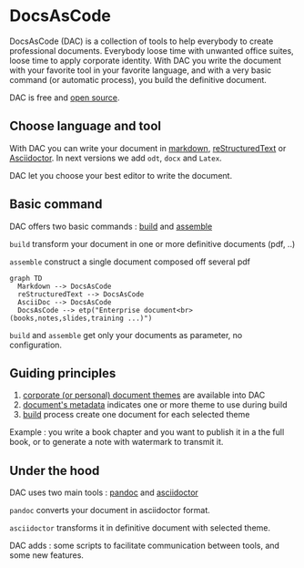 # DocsAsCode

DocsAsCode (DAC) is a collection of tools to help everybody to create professional documents. Everybody loose time with unwanted office suites, loose time to apply corporate identity. With DAC you write the document with your favorite tool in your favorite language, and with a very basic command (or automatic process), you build the definitive document. 

DAC is free and [open source](https://github.com/docascod/DocsAsCode).

## Choose language and tool

With DAC you can write your document in [markdown](md_basic.md), [reStructuredText](rst_basic.md) or [Asciidoctor](asc_basic.md). In next versions we add `odt`, `docx` and `Latex`.

DAC let you choose your best editor to write the document.

## Basic command

DAC offers two basic commands : [build](build.md) and [assemble](assemble.md)

`build` transform your document in one or more definitive documents (pdf, ..)

`assemble` construct a single document composed off several pdf

```mermaid
graph TD
  Markdown --> DocsAsCode
  reStructuredText --> DocsAsCode
  AsciiDoc --> DocsAsCode
  DocsAsCode --> etp("Enterprise document<br>(books,notes,slides,training ...)")

```

`build` and `assemble` get only your documents as parameter, no configuration.

## Guiding principles

1. [corporate (or personal) document themes](theme.md) are available into DAC
2. [document's metadata](output.md) indicates one or more theme to use during build
3. [build](build.md) process create one document for each selected theme

Example : you write a book chapter and you want to publish it in a the full book, or to generate a note with watermark to transmit it.

## Under the hood

DAC uses two main tools : [pandoc](https://pandoc.org/) and [asciidoctor](https://asciidoctor.org/)

 `pandoc` converts your document in asciidoctor format.

 `asciidoctor` transforms it in definitive document with selected theme.

DAC adds : some scripts to facilitate communication between tools, and some new features.